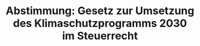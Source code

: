 ---
abstimmung:
  abstimmung: 3
  bundestagssitzung: 137
  datum: 19. Dezember 2019
  legislaturperiode: 19
categories:
- Todo
data:
- title: Abstimmungsergebnis 20191219_3-data.pdf
  url: /res/2021-btw/abstimmungsergebnisse/20191219_3-data.pdf
- title: Abstimmungsergebnis 20191219_3_xls-data.xlsx
  url: /res/2021-btw/abstimmungsergebnisse/20191219_3_xls-data.xlsx
- title: Abstimmungsergebnis 20191219_3_xls-data.csv
  url: /res/2021-btw/abstimmungsergebnisse/csv/20191219_3_xls-data.csv
ergebnis:
  AfD:
    enthaltung: 0
    gesamt: 90
    ja: 0
    nein: 79
    nichtabgegeben: 11
    ungueltig: 0
  Bündnis 90/Die Grünen:
    enthaltung: 0
    gesamt: 67
    ja: 66
    nein: 0
    nichtabgegeben: 1
    ungueltig: 0
  Die Linke:
    enthaltung: 0
    gesamt: 69
    ja: 0
    nein: 60
    nichtabgegeben: 9
    ungueltig: 0
  FDP:
    enthaltung: 1
    gesamt: 80
    ja: 0
    nein: 72
    nichtabgegeben: 7
    ungueltig: 0
  cdu/csu:
    enthaltung: 0
    gesamt: 246
    ja: 223
    nein: 7
    nichtabgegeben: 16
    ungueltig: 0
  file: 20191219_3_xls-data.xlsx
  fraktionslos:
    enthaltung: 0
    gesamt: 5
    ja: 0
    nein: 3
    nichtabgegeben: 2
    ungueltig: 0
  spd:
    enthaltung: 0
    gesamt: 152
    ja: 137
    nein: 0
    nichtabgegeben: 15
    ungueltig: 0
layout: abstimmung
links:
- title: Link zu bundestag.de
  url: https://www.bundestag.de/parlament/plenum/abstimmung/abstimmung?id=647
preview: 'Deutscher Bundestag


  137. Sitzung des Deutschen Bundestages

  am Donnerstag, 19. Dezember 2019


  Endgültiges Ergebnis der Namentlichen Abstimmung Nr. 3


  Beschlussempfehlung des Vermittlungsausschusses

  zu dem Gesetz zur Umsetzung des Klimaschutzprogramms 2030 im Steuerrecht

  Drs. 19/14338, 19/15125, 19/15157, 19/15229, 19/15637 und 19/16060'
tags:
- Todo
title: 'Abstimmung: Gesetz zur Umsetzung des Klimaschutzprogramms 2030 im Steuerrecht'
---